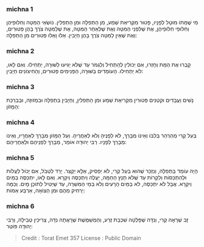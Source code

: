 
### michna 1
מִי שֶׁמֵּתוֹ מוּטָל לְפָנָיו, פָּטוּר מִקְּרִיאַת שְׁמַע, מִן הַתְּפִלָּה וּמִן הַתְּפִלִּין. נוֹשְׂאֵי הַמִּטָּה וְחִלּוּפֵיהֶן וְחִלּוּפֵי חִלּוּפֵיהֶן, אֶת שֶׁלִּפְנֵי הַמִּטָּה וְאֶת שֶׁלְּאַחַר הַמִּטָּה, אֶת שֶׁלַּמִּטָּה צֹרֶךְ בָּהֶן פְּטוּרִים, וְאֶת שֶׁאֵין לַמִּטָּה צֹרֶךְ בָּהֶן חַיָּבִין. אֵלּוּ וָאֵלּוּ פְּטוּרִים מִן הַתְּפִלָּה: 

### michna 2
קָבְרוּ אֶת הַמֵּת וְחָזְרוּ, אִם יְכוֹלִין לְהַתְחִיל וְלִגְמֹר עַד שֶׁלֹּא יַגִּיעוּ לַשּׁוּרָה, יַתְחִילוּ. וְאִם לָאו, לֹא יַתְחִילוּ. הָעוֹמְדִים בַּשּׁוּרָה, הַפְּנִימִים פְּטוּרִים, וְהַחִיצוֹנִים חַיָּבִין: 

### michna 3
נָשִׁים וַעֲבָדִים וּקְטַנִּים פְּטוּרִין מִקְּרִיאַת שְׁמַע וּמִן הַתְּפִלִּין, וְחַיָּבִין בִּתְפִלָּה וּבִמְזוּזָה, וּבְבִרְכַּת הַמָּזוֹן: 

### michna 4
בַּעַל קֶרִי מְהַרְהֵר בְּלִבּוֹ וְאֵינוֹ מְבָרֵךְ, לֹא לְפָנֶיהָ וְלֹא לְאַחֲרֶיהָ. וְעַל הַמָּזוֹן מְבָרֵךְ לְאַחֲרָיו, וְאֵינוֹ מְבָרֵךְ לְפָנָיו. רַבִּי יְהוּדָה אוֹמֵר, מְבָרֵךְ לִפְנֵיהֶם וּלְאַחֲרֵיהֶם: 

### michna 5
הָיָה עוֹמֵד בַּתְּפִלָּה, וְנִזְכַּר שֶׁהוּא בַעַל קְרִי, לֹא יַפְסִיק, אֶלָּא יְקַצֵּר. יָרַד לִטְבֹּל, אִם יָכוֹל לַעֲלוֹת וּלְהִתְכַּסּוֹת וְלִקְרוֹת עַד שֶׁלֹּא תָנֵץ הַחַמָּה, יַעֲלֶה וְיִתְכַּסֶּה וְיִקְרָא. וְאִם לָאו, יִתְכַּסֶּה בַמַּיִם וְיִקְרָא. אֲבָל לֹא יִתְכַּסֶּה, לֹא בַמַּיִם הָרָעִים וְלֹא בְמֵי הַמִּשְׁרָה, עַד שֶׁיַּטִּיל לְתוֹכָן מָיִם. וְכַמָּה יַרְחִיק מֵהֶם וּמִן הַצּוֹאָה, אַרְבַּע אַמּוֹת: 

### michna 6
זָב שֶׁרָאָה קְרִי, וְנִדָּה שֶׁפָּלְטָה שִׁכְבַת זֶרַע, וְהַמְשַׁמֶּשֶׁת שֶׁרָאֲתָה נִדָּה, צְרִיכִין טְבִילָה, וְרַבִּי יְהוּדָה פּוֹטֵר: 

>Credit : Torat Emet 357
>License : Public Domain 